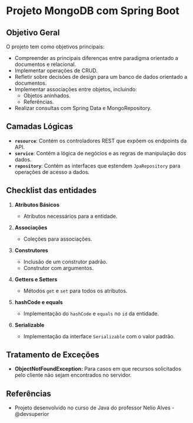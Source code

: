 # Projeto MongoDB com Spring Boot

## Objetivo Geral

O projeto tem como objetivos principais:

- Compreender as principais diferenças entre paradigma orientado a documentos e relacional.
- Implementar operações de CRUD.
- Refletir sobre decisões de design para um banco de dados orientado a documentos.
- Implementar associações entre objetos, incluindo:
  - Objetos aninhados.
  - Referências.
- Realizar consultas com Spring Data e MongoRepository.
  
 ## Camadas Lógicas

- **`resource`**: Contém os controladores REST que expõem os endpoints da API.
- **`service`**: Contém a lógica de negócios e as regras de manipulação dos dados.
- **`repository`**: Contém as interfaces que estendem `JpaRepository` para operações de acesso a dados.

## Checklist das entidades

1. **Atributos Básicos**
   - Atributos necessários para a entidade.

2. **Associações**
   - Coleções para associações.

3. **Construtores**
   - Inclusão de um construtor padrão.
   - Construtor com argumentos.

4. **Getters e Setters**
   - Métodos `get` e `set` para todos os atributos.

5. **hashCode e equals**
   - Implementação do `hashCode` e `equals` no `id` da entidade.

6. **Serializable**
   - Implementação da interface `Serializable` com o valor padrão.
  
  ## Tratamento de Exceções

- **ObjectNotFoundException:** Para casos em que recursos solicitados pelo cliente não sejam encontrados no servidor.

## Referências

- Projeto desenvolvido no curso de Java do professor Nelio Alves - @devsuperior


